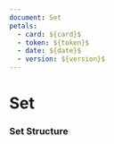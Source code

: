 ```yaml
---
document: Set
petals:
  - card: ${card}$
  - token: ${token}$
  - date: ${date}$
  - version: ${version}$
---
```


# Set

### Set Structure

<GenerateTable/>